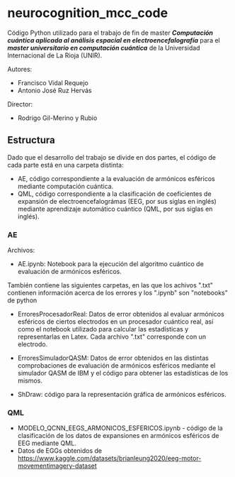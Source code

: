 # neurocognition_mcc_code

Código Python utilizado para el trabajo de fin de master **_Computación cuántica aplicada al análisis espacial en electroencefalografía_** para el **_master universitario en computación cuántica_** de la Universidad Internacional de La Rioja (UNIR).

Autores:

- Francisco Vidal Requejo
- Antonio José Ruz Hervás

Director:

- Rodrigo Gil-Merino y Rubio

## Estructura

Dado que el desarrollo del trabajo se divide en dos partes, el código de cada parte está en una carpeta distinta:

- AE, código correspondiente a la evaluación de armónicos esféricos mediante computación cuántica.
- QML, código correspondiente a la clasificación de coeficientes de expansión de electroencefalográmas (EEG, por sus siglas en inglés) mediante aprendizaje automático cuántico (QML, por sus siglas en inglés).

### AE

Archivos:

- AE.ipynb: Notebook para la ejecución del algoritmo cuántico de evaluación de armónicos esféricos.

También contiene las siguientes carpetas, en las que los achivos ".txt" contienen información acerca de los errores y los ".ipynb" son "notebooks" de python

- ErroresProcesadorReal: Datos de error obtenidos al evaluar armónicos esféricos de ciertos electrodos en un procesador cuántico real, así como el notebook utilizado para calcular las estadísticas y representarlas en Latex. Cada archivo ".txt" corresponde con un electrodo.
- ErroresSimuladorQASM: Datos de error obtenidos en las distintas comprobaciones de evaluación de armónicos esféricos mediante el simulador QASM de IBM y el código para obtener las estadísticas de los mismos.

- ShDraw: código para la representación gráfica de armónicos esféricos.

### QML

- MODELO_QCNN_EEGS_ARMONICOS_ESFERICOS.ipynb - código de la clasificación de los datos de expansiones en armónicos esféricos de EEG mediante QML.
- Datos de EGGs obtenidos de https://www.kaggle.com/datasets/brianleung2020/eeg-motor-movementimagery-dataset
